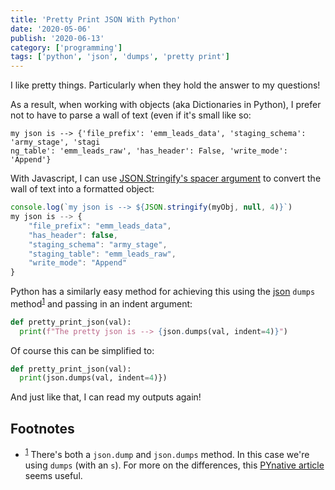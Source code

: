 ```yaml
---
title: 'Pretty Print JSON With Python'
date: '2020-05-06'
publish: '2020-06-13'
category: ['programming']
tags: ['python', 'json', 'dumps', 'pretty print']
---
```


I like pretty things. Particularly when they hold the answer to my questions!

As a result, when working with objects (aka Dictionaries in Python), I prefer not to have to parse a wall of text (even if it's small like so:

```shell
my json is --> {'file_prefix': 'emm_leads_data', 'staging_schema': 'army_stage', 'stagi
ng_table': 'emm_leads_raw', 'has_header': False, 'write_mode': 'Append'}
```

With Javascript, I can use [JSON.Stringify's spacer argument](json-stringify-spacer/#with-jsonstringify-and-spacer) to convert the wall of text into a formatted object:

```javascript
console.log(`my json is --> ${JSON.stringify(myObj, null, 4)}`)
my json is --> {
    "file_prefix": "emm_leads_data",
    "has_header": false,
    "staging_schema": "army_stage",
    "staging_table": "emm_leads_raw",
    "write_mode": "Append"
}
```

Python has a similarly easy method for achieving this using the [json](https://docs.python.org/3/library/json.html) `dumps` method<sup>[1](#footnotes)</sup><a id="fn1"></a> and passing in an indent argument:

```python
def pretty_print_json(val):
  print(f"The pretty json is --> {json.dumps(val, indent=4)}")
```

Of course this can be simplified to:

```python
def pretty_print_json(val):
  print(json.dumps(val, indent=4)})
```

And just like that, I can read my outputs again!

## Footnotes

-   <sup>[1](#fn1)</sup> There's both a `json.dump` and `json.dumps` method. In this case we're using `dumps` (with an `s`). For more on the differences, this [PYnative article](https://pynative.com/python-json-dumps-and-dump-for-json-encoding/) seems useful.

